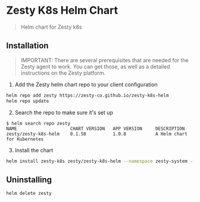 # Zesty K8s Helm Chart

> Helm chart for Zesty k8s

## Installation

> IMPORTANT: There are several prerequisites that are needed for the Zesty
> agent to work. You can get those, as well as a detailed instructions on
> the Zesty platform.

1. Add the Zesty helm chart repo to your client configuration
```sh
helm repo add zesty https://zesty-co.github.io/zesty-k8s-helm
helm repo update
```
2. Search the repo to make sure it's set up
```
$ helm search repo zesty
NAME                    CHART VERSION   APP VERSION     DESCRIPTION
zesty/zesty-k8s-helm    0.1.58          1.0.8           A Helm chart for Kubernetes
```
3. Install the chart
```sh
helm install zesty-k8s zesty/zesty-k8s-helm --namespace zesty-system --create-namespace -f values.yaml
```

## Uninstalling
```sh
helm delete zesty
```

